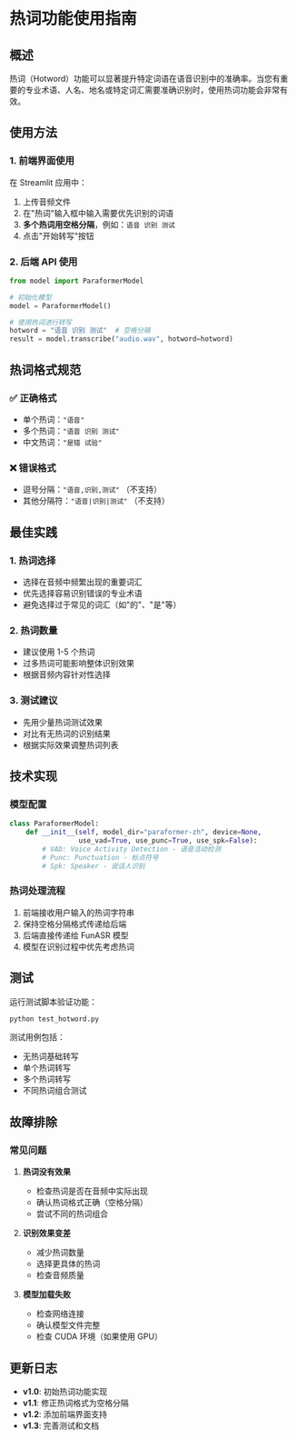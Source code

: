 # 热词功能使用指南

## 概述

热词（Hotword）功能可以显著提升特定词语在语音识别中的准确率。当您有重要的专业术语、人名、地名或特定词汇需要准确识别时，使用热词功能会非常有效。

## 使用方法

### 1. 前端界面使用

在 Streamlit 应用中：

1. 上传音频文件
2. 在"热词"输入框中输入需要优先识别的词语
3. **多个热词用空格分隔**，例如：`语音 识别 测试`
4. 点击"开始转写"按钮

### 2. 后端 API 使用

```python
from model import ParaformerModel

# 初始化模型
model = ParaformerModel()

# 使用热词进行转写
hotword = "语音 识别 测试"  # 空格分隔
result = model.transcribe("audio.wav", hotword=hotword)
```

## 热词格式规范

### ✅ 正确格式
- 单个热词：`"语音"`
- 多个热词：`"语音 识别 测试"`
- 中文热词：`"是错 试验"`

### ❌ 错误格式
- 逗号分隔：`"语音,识别,测试"` （不支持）
- 其他分隔符：`"语音|识别|测试"` （不支持）

## 最佳实践

### 1. 热词选择
- 选择在音频中频繁出现的重要词汇
- 优先选择容易识别错误的专业术语
- 避免选择过于常见的词汇（如"的"、"是"等）

### 2. 热词数量
- 建议使用 1-5 个热词
- 过多热词可能影响整体识别效果
- 根据音频内容针对性选择

### 3. 测试建议
- 先用少量热词测试效果
- 对比有无热词的识别结果
- 根据实际效果调整热词列表

## 技术实现

### 模型配置
```python
class ParaformerModel:
    def __init__(self, model_dir="paraformer-zh", device=None, 
                 use_vad=True, use_punc=True, use_spk=False):
        # VAD: Voice Activity Detection - 语音活动检测
        # Punc: Punctuation - 标点符号
        # Spk: Speaker - 说话人识别
```

### 热词处理流程
1. 前端接收用户输入的热词字符串
2. 保持空格分隔格式传递给后端
3. 后端直接传递给 FunASR 模型
4. 模型在识别过程中优先考虑热词

## 测试

运行测试脚本验证功能：

```bash
python test_hotword.py
```

测试用例包括：
- 无热词基础转写
- 单个热词转写
- 多个热词转写
- 不同热词组合测试

## 故障排除

### 常见问题

1. **热词没有效果**
   - 检查热词是否在音频中实际出现
   - 确认热词格式正确（空格分隔）
   - 尝试不同的热词组合

2. **识别效果变差**
   - 减少热词数量
   - 选择更具体的热词
   - 检查音频质量

3. **模型加载失败**
   - 检查网络连接
   - 确认模型文件完整
   - 检查 CUDA 环境（如果使用 GPU）

## 更新日志

- **v1.0**: 初始热词功能实现
- **v1.1**: 修正热词格式为空格分隔
- **v1.2**: 添加前端界面支持
- **v1.3**: 完善测试和文档 